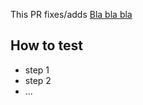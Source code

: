 This PR fixes/adds [Bla bla bla](https://domain.tld)

<!-- Add screenshots if relevant -->

## How to test

- step 1
- step 2
- ...
